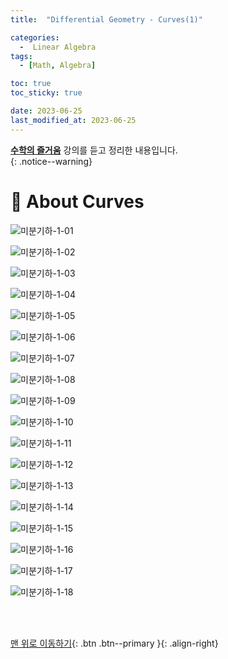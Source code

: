 ```yaml
---
title:  "Differential Geometry - Curves(1)" 

categories:
  -  Linear Algebra
tags:
  - [Math, Algebra]

toc: true
toc_sticky: true

date: 2023-06-25
last_modified_at: 2023-06-25
---
```


**[수학의 즐거움](https://www.youtube.com/@enjoyingmath9346/featured)** 강의를 듣고 정리한 내용입니다.<br>
{: .notice--warning}


# 📘 About Curves

![미분기하-1-01](https://github.com/inhopp/inhopp/assets/96368476/75960e3b-47ec-4bf8-beba-9a27cd66bc13)

![미분기하-1-02](https://github.com/inhopp/inhopp/assets/96368476/97188ab3-2b19-459e-8207-93bdbba8954c)

![미분기하-1-03](https://github.com/inhopp/inhopp/assets/96368476/0c1ce37e-67fd-4575-a6ee-11abc9381770)

![미분기하-1-04](https://github.com/inhopp/inhopp/assets/96368476/ca09ed6e-c615-4572-b5ab-56509c4dee5d)

![미분기하-1-05](https://github.com/inhopp/inhopp/assets/96368476/5676ddf4-6af7-4030-9755-e3e5b2f55399)

![미분기하-1-06](https://github.com/inhopp/inhopp/assets/96368476/7a509c6d-61f0-4f42-9612-b9596773cf73)

![미분기하-1-07](https://github.com/inhopp/inhopp/assets/96368476/e61dc68e-485f-4491-9170-90ade6a91bb1)

![미분기하-1-08](https://github.com/inhopp/inhopp/assets/96368476/168b7358-fbe1-48d0-82ed-c5043036d944)

![미분기하-1-09](https://github.com/inhopp/inhopp/assets/96368476/43a339f8-d4d9-4aaa-a5b6-fbfa93871ec3)

![미분기하-1-10](https://github.com/inhopp/inhopp/assets/96368476/db072297-1a0b-4298-b569-c90680060b19)

![미분기하-1-11](https://github.com/inhopp/inhopp/assets/96368476/2a3de63b-27c9-41c2-b522-1352d2306dc5)

![미분기하-1-12](https://github.com/inhopp/inhopp/assets/96368476/a0c8d6b0-44a6-425a-9de4-feff1d009e73)

![미분기하-1-13](https://github.com/inhopp/inhopp/assets/96368476/b43ad8ee-b188-4120-90b4-5b764d56f174)

![미분기하-1-14](https://github.com/inhopp/inhopp/assets/96368476/6366eba3-2a06-4030-b12c-2cd5cbab35fb)

![미분기하-1-15](https://github.com/inhopp/inhopp/assets/96368476/0909b5dc-7150-47b7-9992-1245dc15cbd7)

![미분기하-1-16](https://github.com/inhopp/inhopp/assets/96368476/c307e864-04dc-42ba-a218-0a4dfb9b6130)

![미분기하-1-17](https://github.com/inhopp/inhopp/assets/96368476/e5b496ea-e718-4137-8086-65c252cca04a)

![미분기하-1-18](https://github.com/inhopp/inhopp/assets/96368476/e411b910-3e41-4cc6-a92d-74fa862aae56)









<br>
<br>

[맨 위로 이동하기](#){: .btn .btn--primary }{: .align-right}